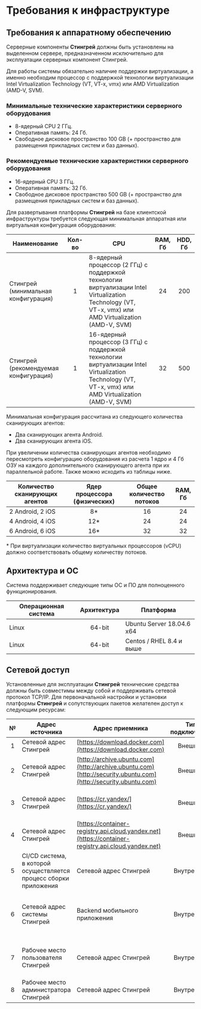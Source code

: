 # Требования к инфраструктуре

## Требования к аппаратному обеспечению

Серверные компоненты **Стингрей** должны быть установлены на выделенном сервере, предназначенном исключительно для эксплуатации серверных компонент Стингрей.

Для работы системы обязательно наличие поддержки виртуализации, а именно необходим процессор с поддержкой технологии виртуализации Intel Virtualization Technology (VT, VT-x, vmx) или AMD Virtualization (AMD-V, SVM).

### Минимальные технические характеристики серверного оборудования

* 8-ядерный CPU 2 ГГц. 
* Оперативная память: 24 Гб. 
* Свободное дисковое пространство 100 GB (+ пространство для размещения прикладных систем и баз данных).

### Рекомендуемые технические характеристики серверного оборудования

* 16-ядерный CPU 3 ГГц. 
* Оперативная память: 32 Гб. 
* Свободное дисковое пространство 500 GB (+ пространство для размещения прикладных систем и баз данных).

Для развертывания платформы **Стингрей** на базе клиентской инфраструктуры требуется следующая минимальная аппаратная или виртуальная конфигурация оборудования:

Наименование|Кол-во|CPU|RAM, Гб|HDD, Гб
-|:-:|-|:-:|:-:
Стингрей (минимальная конфигурация)|1|8-ядерный процессор (2 ГГц) с поддержкой технологии виртуализации Intel Virtualization Technology (VT, VT-x, vmx) или AMD Virtualization (AMD-V, SVM)|24|200
Стингрей (рекомендуемая конфигурация)|1|16-ядерный процессор (3 ГГц) с поддержкой технологии виртуализации Intel Virtualization Technology (VT, VT-x, vmx) или AMD Virtualization (AMD-V, SVM)|32|500

Минимальная конфигурация рассчитана из следующего количества сканирующих агентов:

* Два сканирующих агента Android.
* Два сканирующих агента iOS.

При увеличении количества сканирующих агентов необходимо пересмотреть конфигурацию оборудования из расчета 1 ядро и 4 Гб ОЗУ на каждого дополнительного сканирующего агента при их параллельной работе. Также можно исходить из таблицы ниже.

Количество сканирующих агентов|Ядер процессора (физических)|Общее количество потоков|RAM, Гб
-|:-:|:-:|:-:
2 Android, 2 iOS|8*|16|24
4 Android, 4 iOS|12*|24|24
6 Android, 6 iOS|16*|32|32

\* При виртуализации количество виртуальных процессоров (vCPU) должно соответствовать общему количеству потоков.

## Архитектура и ОС

Система поддерживает следующие типы ОС и ПО для полноценного функционирования.

Операционная система|Архитектура|Платформа
-|:-:|-
Linux|64-bit|Ubuntu Server 18.04.6 x64
Linux|64-bit|Centos / RHEL 8.4 и выше

## Сетевой доступ

Установленные для эксплуатации **Стингрей** технические средства должны быть совместимы между собой и поддерживать сетевой протокол TCP/IP. Для первоначальной настройки и установки платформы **Стингрей** и сопутствующих пакетов желателен доступ к следующим ресурсам:

№|Адрес источника|Адрес приемника|Тип подключения|Порты|Назначение
:-:|-|-|:-:|:-:|-
1|Сетевой адрес Стингрей|[https://download.docker.com](https://download.docker.com)|Внешний|80, 443|Установка docker
2|Сетевой адрес Стингрей|[http://archive.ubuntu.com](http://archive.ubuntu.com)<br>[http://security.ubuntu.com](http://security.ubuntu.com)|Внешний|80, 443|Установка сопутствующих пакетов
3|Сетевой адрес Стингрей|[https://cr.yandex/](https://cr.yandex/)|Внешний|80, 443|Авторизация в хранилище docker и загрузка docker-образов
4|Сетевой адрес Стингрей|[https://container-registry.api.cloud.yandex.net](https://container-registry.api.cloud.yandex.net)|Внешний|80, 443|Авторизация в хранилище docker и загрузка docker-образов
5|CI/CD система, в которой осуществляется процесс сборки приложения|Сетевой адрес Стингрей|Внутренний|80, 443|Загрузка артефакта сборки (мобильного приложения) для анализа в Стингрей
6|Сетевой адрес системы Стингрей|Backend мобильного приложения|Внутренний|80, 443|Сетевая доступность backend для корректной работы мобильного приложения
7|Рабочее место пользователя Стингрей|Сетевой адрес Стингрей|Внутренний|80, 443|Работа пользователей с графическим интерфейсом системы
8|Рабочее место администратора Стингрей|Сетевой адрес Стингрей|Внутренний|80, 443, 22|Администрирование системы Стингрей